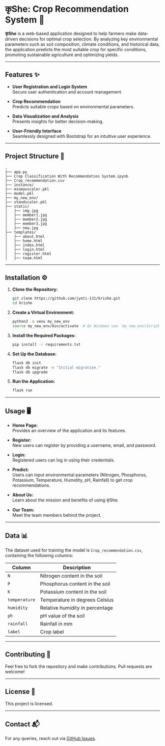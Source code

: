 
# कृShe: Crop Recommendation System 🌾

**कृShe** is a web-based application designed to help farmers make data-driven decisions for optimal crop selection. By analyzing key environmental parameters such as soil composition, climate conditions, and historical data, the application predicts the most suitable crop for specific conditions, promoting sustainable agriculture and optimizing yields.

---

## Features ✨

- **User Registration and Login System**  
  Secure user authentication and account management.
  
- **Crop Recommendation**  
  Predicts suitable crops based on environmental parameters.

- **Data Visualization and Analysis**  
  Presents insights for better decision-making.

- **User-Friendly Interface**  
  Seamlessly designed with Bootstrap for an intuitive user experience.

---

## Project Structure 📂

```
.
├── app.py
├── Crop Classification With Recommendation System.ipynb
├── Crop_recommendation.csv
├── instance/
├── minmaxscaler.pkl
├── model.pkl
├── my_new_env/
├── standscaler.pkl
├── static/
│   ├── img.jpg
│   ├── member1.jpg
│   ├── member2.jpg
│   ├── member3.jpg
│   ├── new.jpg
├── templates/
│   ├── about.html
│   ├── home.html
│   ├── index.html
│   ├── login.html
│   ├── register.html
│   ├── team.html
```

---

## Installation ⚙️

1. **Clone the Repository:**
   ```bash
   git clone https://github.com/jyoti-131/krishe.git
   cd krishe
   ```

2. **Create a Virtual Environment:**
   ```bash
   python3 -m venv my_new_env
   source my_new_env/bin/activate  # On Windows use `my_new_env\Scripts\activate`
   ```

3. **Install the Required Packages:**
   ```bash
   pip install -r requirements.txt
   ```

4. **Set Up the Database:**
   ```bash
   flask db init
   flask db migrate -m "Initial migration."
   flask db upgrade
   ```

5. **Run the Application:**
   ```bash
   flask run
   ```

---

## Usage 🖥️

- **Home Page:**  
  Provides an overview of the application and its features.

- **Register:**  
  New users can register by providing a username, email, and password.

- **Login:**  
  Registered users can log in using their credentials.

- **Predict:**  
  Users can input environmental parameters (Nitrogen, Phosphorus, Potassium, Temperature, Humidity, pH, Rainfall) to get crop recommendations.

- **About Us:**  
  Learn about the mission and benefits of using कृShe.

- **Our Team:**  
  Meet the team members behind the project.

---

## Data 📊

The dataset used for training the model is `Crop_recommendation.csv`, containing the following columns:

| **Column**       | **Description**                              |
|-------------------|----------------------------------------------|
| `N`              | Nitrogen content in the soil                 |
| `P`              | Phosphorus content in the soil               |
| `K`              | Potassium content in the soil                |
| `temperature`    | Temperature in degrees Celsius               |
| `humidity`       | Relative humidity in percentage              |
| `ph`             | pH value of the soil                         |
| `rainfall`       | Rainfall in mm                               |
| `label`          | Crop label                                   |

---

## Contributing 🤝

Feel free to fork the repository and make contributions. Pull requests are welcome!

---

## License 📜

This project is licensed.

---

## Contact 📬

For any queries, reach out via [GitHub Issues](https://github.com/jyoti-131/krishe/issues).

```
